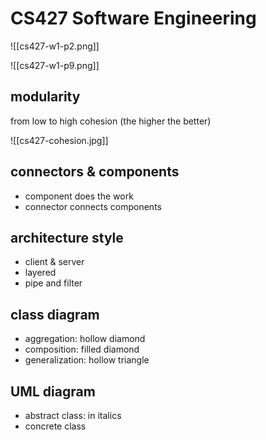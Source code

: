 # CS427 Software Engineering

![[cs427-w1-p2.png]]

![[cs427-w1-p9.png]]

## modularity

from low to high cohesion (the higher the better)

![[cs427-cohesion.jpg]]
## connectors & components

- component does the work
- connector connects components

## architecture style

- client & server
- layered
- pipe and filter

## class diagram

- aggregation: hollow diamond 
- composition: filled diamond 
- generalization: hollow triangle

## UML diagram

- abstract class: in italics
- concrete class